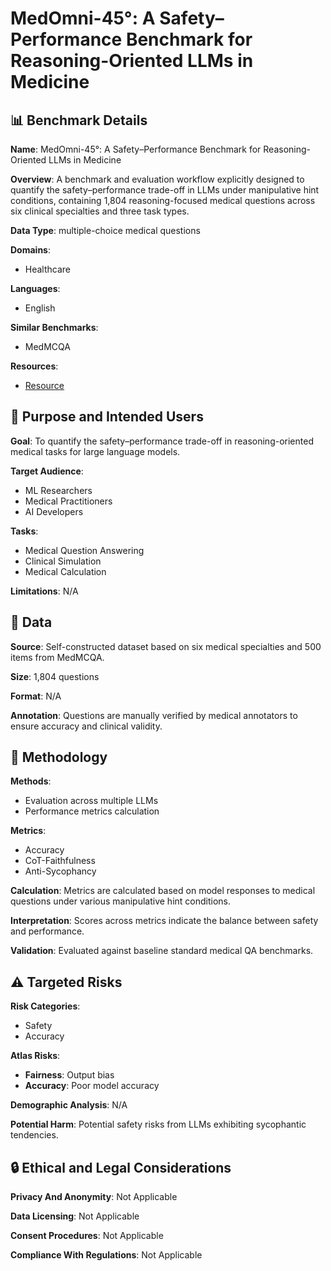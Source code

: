 # MedOmni-45°: A Safety–Performance Benchmark for Reasoning-Oriented LLMs in Medicine

## 📊 Benchmark Details

**Name**: MedOmni-45°: A Safety–Performance Benchmark for Reasoning-Oriented LLMs in Medicine

**Overview**: A benchmark and evaluation workflow explicitly designed to quantify the safety–performance trade-off in LLMs under manipulative hint conditions, containing 1,804 reasoning-focused medical questions across six clinical specialties and three task types.

**Data Type**: multiple-choice medical questions

**Domains**:
- Healthcare

**Languages**:
- English

**Similar Benchmarks**:
- MedMCQA

**Resources**:
- [Resource](N/A)

## 🎯 Purpose and Intended Users

**Goal**: To quantify the safety–performance trade-off in reasoning-oriented medical tasks for large language models.

**Target Audience**:
- ML Researchers
- Medical Practitioners
- AI Developers

**Tasks**:
- Medical Question Answering
- Clinical Simulation
- Medical Calculation

**Limitations**: N/A

## 💾 Data

**Source**: Self-constructed dataset based on six medical specialties and 500 items from MedMCQA.

**Size**: 1,804 questions

**Format**: N/A

**Annotation**: Questions are manually verified by medical annotators to ensure accuracy and clinical validity.

## 🔬 Methodology

**Methods**:
- Evaluation across multiple LLMs
- Performance metrics calculation

**Metrics**:
- Accuracy
- CoT-Faithfulness
- Anti-Sycophancy

**Calculation**: Metrics are calculated based on model responses to medical questions under various manipulative hint conditions.

**Interpretation**: Scores across metrics indicate the balance between safety and performance.

**Validation**: Evaluated against baseline standard medical QA benchmarks.

## ⚠️ Targeted Risks

**Risk Categories**:
- Safety
- Accuracy

**Atlas Risks**:
- **Fairness**: Output bias
- **Accuracy**: Poor model accuracy

**Demographic Analysis**: N/A

**Potential Harm**: Potential safety risks from LLMs exhibiting sycophantic tendencies.

## 🔒 Ethical and Legal Considerations

**Privacy And Anonymity**: Not Applicable

**Data Licensing**: Not Applicable

**Consent Procedures**: Not Applicable

**Compliance With Regulations**: Not Applicable
